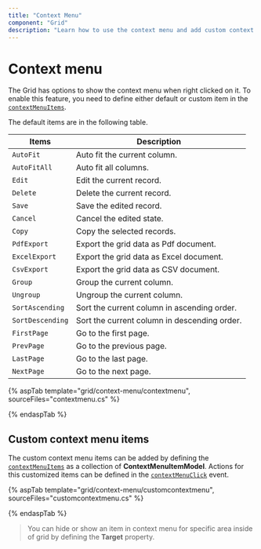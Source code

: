 ```yaml
---
title: "Context Menu"
component: "Grid"
description: "Learn how to use the context menu and add custom context menu items in the Essential JS 2 DataGrid control."
---
```


# Context menu

The Grid has options to show the context menu when right clicked on it. To enable this feature, you need to define either default or custom item in the [`contextMenuItems`](https://help.syncfusion.com/cr/cref_files/aspnetcore-js2/aspnetcore/Syncfusion.EJ2~Syncfusion.EJ2.Grids.Grid~ContextMenuItems.html).

The default items are in the following table.

Items| Description
----|----
`AutoFit`|  Auto fit the current column.
`AutoFitAll` | Auto fit all columns.
`Edit`|  Edit the current record.
`Delete` | Delete the current record.
`Save` | Save the edited record.
`Cancel` | Cancel the edited state.
`Copy` | Copy the selected records.
`PdfExport` | Export the grid data as Pdf document.
`ExcelExport` | Export the grid data as Excel document.
`CsvExport` | Export the grid data as CSV document.
`Group` | Group the current column.
`Ungroup` | Ungroup the current column.
`SortAscending` | Sort the current column in ascending order.
`SortDescending` | Sort the current column in descending order.
`FirstPage` | Go to the first page.
`PrevPage` | Go to the previous page.
`LastPage` | Go to the last page.
`NextPage` | Go to the next page.

{% aspTab template="grid/context-menu/contextmenu", sourceFiles="contextmenu.cs" %}

{% endaspTab %}

## Custom context menu items

The custom context menu items can be added by defining the [`contextMenuItems`](https://help.syncfusion.com/cr/cref_files/aspnetcore-js2/aspnetcore/Syncfusion.EJ2~Syncfusion.EJ2.Grids.Grid~ContextMenuItems.html) as a collection of
**ContextMenuItemModel**.
Actions for this customized items can be defined in the [`contextMenuClick`](https://help.syncfusion.com/cr/cref_files/aspnetcore-js2/aspnetcore/Syncfusion.EJ2~Syncfusion.EJ2.Grids.Grid~ContextMenuClick.html) event.

{% aspTab template="grid/context-menu/customcontextmenu", sourceFiles="customcontextmenu.cs" %}

{% endaspTab %}

> You can hide or show an item in context menu for specific area inside of grid by defining the **Target** property.
